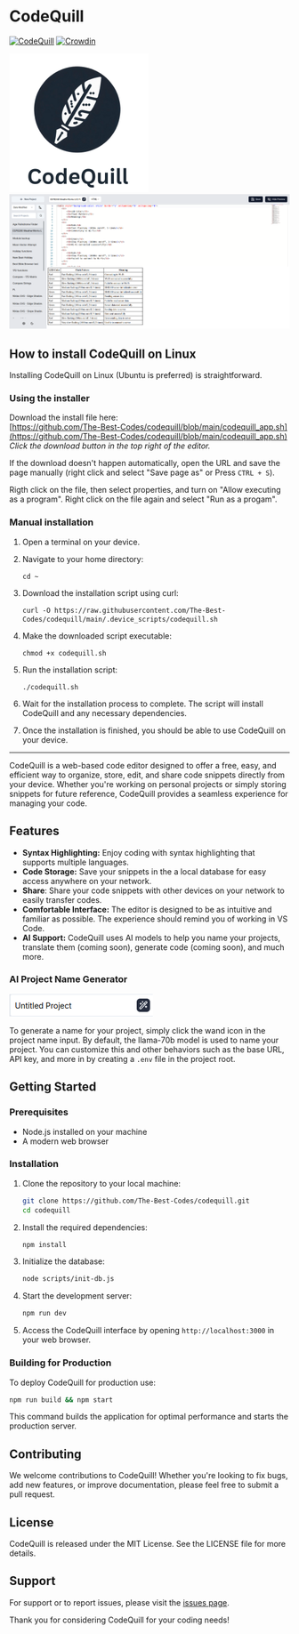 # CodeQuill

[![CodeQuill](https://img.shields.io/badge/CodeQuill-Code%20Editor%20and%20Storage-blue)](https://github.com/codingwithkid/codequill)
[![Crowdin](https://badges.crowdin.net/codequill/localized.svg)](https://crowdin.com/project/codequill)

<!-- [![Logo](app/favicon.ico)](https://github.com/The-Best-Codes/codequill) -->

<img src=".assets/codequill_main_logo.png" width="250" alt="logo" for="cover" />

<img src=".assets/screenshot1.png" alt="screenshot">

## How to install CodeQuill on Linux

Installing CodeQuill on Linux (Ubuntu is preferred) is straightforward.

### Using the installer

Download the install file here:<br>
[https://github.com/The-Best-Codes/codequill/blob/main/codequill_app.sh](https://github.com/The-Best-Codes/codequill/blob/main/codequill_app.sh)<br>
_Click the download button in the top right of the editor._

If the download doesn't happen automatically, open the URL and save the page manually (right click and select "Save page as" or Press `CTRL + S`).

Rigth click on the file, then select properties, and turn on "Allow executing as a program". Right click on the file again and select "Run as a progam".

### Manual installation

1. Open a terminal on your device.

2. Navigate to your home directory:

   ```
   cd ~
   ```

3. Download the installation script using curl:

   ```
   curl -O https://raw.githubusercontent.com/The-Best-Codes/codequill/main/.device_scripts/codequill.sh
   ```

4. Make the downloaded script executable:

   ```
   chmod +x codequill.sh
   ```

5. Run the installation script:

   ```
   ./codequill.sh
   ```

6. Wait for the installation process to complete. The script will install CodeQuill and any necessary dependencies.

7. Once the installation is finished, you should be able to use CodeQuill on your device.

---

CodeQuill is a web-based code editor designed to offer a free, easy, and efficient way to organize, store, edit, and share code snippets directly from your device. Whether you're working on personal projects or simply storing snippets for future reference, CodeQuill provides a seamless experience for managing your code.

## Features

- **Syntax Highlighting:** Enjoy coding with syntax highlighting that supports multiple languages.
- **Code Storage:** Save your snippets in the a local database for easy access anywhere on your network.
- **Share**: Share your code snippets with other devices on your network to easily transfer codes.
- **Comfortable Interface:** The editor is designed to be as intuitive and familiar as possible. The experience should remind you of working in VS Code.
- **AI Support:** CodeQuill uses AI models to help you name your projects, translate them (coming soon), generate code (coming soon), and much more.

### AI Project Name Generator

![AI Project Name Generator](.assets/ai_name_generator.png)

To generate a name for your project, simply click the wand icon in the project name input. By default, the llama-70b model is used to name your project. You can customize this and other behaviors such as the base URL, API key, and more in by creating a `.env` file in the project root.

## Getting Started

### Prerequisites

- Node.js installed on your machine
- A modern web browser

### Installation

1. Clone the repository to your local machine:

   ```bash
   git clone https://github.com/The-Best-Codes/codequill.git
   cd codequill
   ```

2. Install the required dependencies:

   ```bash
   npm install
   ```

3. Initialize the database:

   ```bash
   node scripts/init-db.js
   ```

4. Start the development server:

   ```bash
   npm run dev
   ```

5. Access the CodeQuill interface by opening `http://localhost:3000` in your web browser.

### Building for Production

To deploy CodeQuill for production use:

```bash
npm run build && npm start
```

This command builds the application for optimal performance and starts the production server.

## Contributing

We welcome contributions to CodeQuill! Whether you're looking to fix bugs, add new features, or improve documentation, please feel free to submit a pull request.

## License

CodeQuill is released under the MIT License. See the LICENSE file for more details.

## Support

For support or to report issues, please visit the [issues page](https://github.com/The-Best-Codes/codequill/issues).

Thank you for considering CodeQuill for your coding needs!
